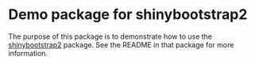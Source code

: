 Demo package for shinybootstrap2
================================

The purpose of this package is to demonstrate how to use the [shinybootstrap2](https://github.com/rstudio/shinybootstrap2) package. See the README in that package for more information.
